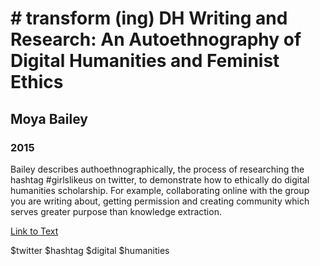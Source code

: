 # # transform (ing) DH Writing and Research: An Autoethnography of Digital Humanities and Feminist Ethics
## Moya Bailey
### 2015 

Bailey describes authoethnographically, the process of researching the hashtag #girlslikeus on twitter, to demonstrate how to ethically do digital humanities scholarship.  For example, collaborating online with the group you are writing about, getting permission and creating community which serves greater purpose than knowledge extraction.

[Link to Text](http://www.digitalhumanities.org//dhq/vol/9/2/000209/000209.html)

$twitter $hashtag $digital $humanities 